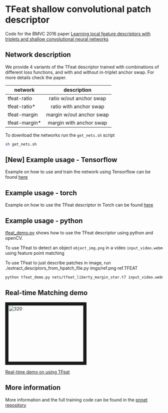 # TFeat shallow convolutional patch descriptor
Code for the BMVC 2016 paper [Learning local feature descriptors with triplets and shallow convolutional neural networks](http://www.iis.ee.ic.ac.uk/~vbalnt/shallow_descr/TFeat_paper.pdf)

## Network description

We provide 4 variants of the TFeat descriptor trained with combinations of different loss functions, and with and without in-triplet anchor swap. For more details check the paper. 

| network       | description   |
| ------------- |:-------------:|
| tfeat-ratio   | ratio w/out anchor swap |
| tfeat-ratio*  | ratio with anchor swap  |
| tfeat-margin  | margin w/out anchor swap|
| tfeat-margin* | margin with anchor swap |

To download the networks run the `get_nets.sh` script 

```bash
sh get_nets.sh
```
## [New] Example usage - Tensorflow

Example on how to use and train the network using Tensorflow can be found [here](https://github.com/vbalnt/tfeat/tree/master/tensorflow)

## Example usage - torch

Example on how to use the TFeat descriptor in Torch can be found [here](https://github.com/vbalnt/pnnet/blob/master/eval.lua)

## Example usage - python
[tfeat_demo.py](tfeat_demo.py) shows how to use the TFeat descriptor using python and openCV. 

To use TFeat to detect an object `object_img.png` in a video `input_video.webm` using feature point matching

To use TFeat to just describe patches in image, run ./extract_desciptors_from_hpatch_file.py imgs/ref.png ref.TFEAT
```bash
python tfeat_demo.py nets/tfeat_liberty_margin_star.t7 input_video.webm object_img.png'
```

## Real-time Matching demo
<a href="http://www.youtube.com/watch?feature=player_embedded&v=S5TGfF0HLLs
" target="_blank"><img src="http://img.youtube.com/vi/S5TGfF0HLLs/0.jpg" 
alt="320" width="240" height="180" border="10" /></a>

[Real-time demo on using TFeat](https://www.youtube.com/watch?v=S5TGfF0HLLs)

## More information
More information and the full training code can be found in the [pnnet repository](https://github.com/vbalnt/pnnet)
